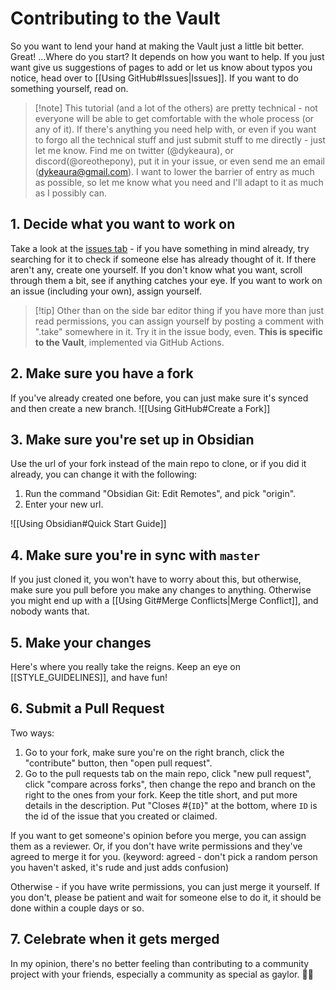 # Contributing to the Vault

So you want to lend your hand at making the Vault just a little bit better. Great! ...Where do you start? It depends on how you want to help. If you just want give us suggestions of pages to add or let us know about typos you notice, head over to [[Using GitHub#Issues|Issues]]. If you want to do something yourself, read on. 
>[!note] This tutorial (and a lot of the others) are pretty technical - not everyone will be able to get comfortable with the whole process (or any of it). If there's anything you need help with, or even if you want to forgo all the technical stuff and just submit stuff to me directly - just let me know. Find me on twitter (@dykeaura), or discord(@oreothepony), put it in your issue, or even send me an email (dykeaura@gmail.com). I want to lower the barrier of entry as much as possible, so let me know what you need and I'll adapt to it as much as I possibly can.
## 1. Decide what you want to work on
Take a look at the [issues tab](https://github.com/gaylor-wiki/gaylor-vault/issues) - if you have something in mind already, try searching for it to check if someone else has already thought of it. If there aren't any, create one yourself. If you don't know what you want, scroll through them a bit, see if anything catches your eye. If you want to work on an issue (including your own), assign yourself. 
>[!tip] Other than on the side bar editor thing if you have more than just read permissions, you can assign yourself by posting a comment with ".take" somewhere in it. Try it in the issue body, even. **This is specific to the Vault**, implemented via GitHub Actions.

## 2. Make sure you have a fork
If you've already created one before, you can just make sure it's synced and then create a new branch.
![[Using GitHub#Create a Fork]]

## 3. Make sure you're set up in Obsidian
Use the url of your fork instead of the main repo to clone, or if you did it already, you can change it with the following:
1. Run the command "Obsidian Git: Edit Remotes", and pick "origin".
2. Enter your new url.

![[Using Obsidian#Quick Start Guide]]

## 4. Make sure you're in sync with `master`
If you just cloned it, you won't have to worry about this, but otherwise, make sure you pull before you make any changes to anything. Otherwise you might end up with a [[Using Git#Merge Conflicts|Merge Conflict]], and nobody wants that.

## 5. Make your changes
Here's where you really take the reigns. Keep an eye on [[STYLE_GUIDELINES]], and have fun!

## 6. Submit a Pull Request
Two ways:
1. Go to your fork, make sure you're on the right branch, click the "contribute" button, then "open pull request".
2. Go to the pull requests tab on the main repo, click "new pull request", click "compare across forks", then change the repo and branch on the right to the ones from your fork.
Keep the title short, and put more details in the description. Put "Closes #{`ID`}" at the bottom, where `ID` is the id of the issue that you created or claimed.

If you want to get someone's opinion before you merge, you can assign them as a reviewer. Or, if you don't have write permissions and they've agreed to merge it for you. (keyword: agreed - don't pick a random person you haven't asked, it's rude and just adds confusion)

Otherwise - if you have write permissions, you can just merge it yourself. If you don't, please be patient and wait for someone else to do it, it should be done within a couple days or so.

## 7. Celebrate when it gets merged
In my opinion, there's no better feeling than contributing to a community project with your friends, especially a community as special as gaylor. 🥳🎉
